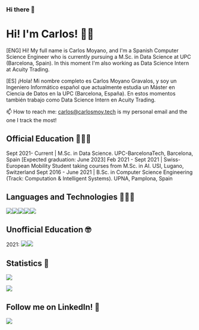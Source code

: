 ### Hi there 👋

<!--
**carlos-moy-gra/carlos-moy-gra** is a ✨ _special_ ✨ repository because its `README.md` (this file) appears on your GitHub profile.
-->

# Hi! I'm Carlos! 👋🏻

[ENG] Hi! My full name is Carlos Moyano, and I'm a Spanish Computer Science Engineer who is currently pursuing a M.Sc. in Data Science at UPC (Barcelona, Spain). In this moment I'm also working as Data Science Intern at Acuity Trading.

[ES] ¡Hola! Mi nombre completo es Carlos Moyano Gravalos, y soy un Ingeniero Informático español que actualmente estudia un Máster en Ciencia de Datos en la UPC (Barcelona, España). En estos momentos también trabajo como Data Science Intern en Acuity Trading.

📫 How to reach me: carlos@carlosmoy.tech is my personal email and the one I track the most!

## Official Education 👨🏻‍🎓

Sept 2021- Current | M.Sc. in Data Science.	UPC-BarcelonaTech, Barcelona, Spain [Expected graduation: June 2023]
Feb 2021 - Sept 2021 | Swiss-European Mobility Student taking courses from M.Sc. in AI. USI, Lugano, Switzerland
Sept 2016 - June 2021 | B.Sc. in Computer Science Engineering (Track: Computation & Intelligent Systems). UPNA, Pamplona, Spain

## Languages and Technologies 👨🏻‍💻
![](https://camo.githubusercontent.com/a71f1a20d58a3506dd5f32dcb31461bd5102a0bd33dbf49db9195c589eaca8d7/68747470733a2f2f696d672e736869656c64732e696f2f62616467652f707974686f6e2532302d2532333134333534432e7376673f267374796c653d666f722d7468652d6261646765266c6f676f3d707974686f6e266c6f676f436f6c6f723d7768697465)![](https://camo.githubusercontent.com/a05090df3be7e139e4cde9f3dd44986c26cd512148a98272602fc7f75f84bf49/68747470733a2f2f696d672e736869656c64732e696f2f62616467652f7068702532302d2532333737374242342e7376673f267374796c653d666f722d7468652d6261646765266c6f676f3d706870266c6f676f436f6c6f723d7768697465)![](https://camo.githubusercontent.com/62d37abe760867620e0baea1066303719d630a82936837ba7bff6b0c754e3c9f/68747470733a2f2f696d672e736869656c64732e696f2f62616467652f6a6176617363726970742532302d2532333332333333302e7376673f267374796c653d666f722d7468652d6261646765266c6f676f3d6a617661736372697074266c6f676f436f6c6f723d253233463744463145)![](https://camo.githubusercontent.com/cbe540fa5f1bd4860434caea1ebe43419ed42d92d54084d529c3a93a67139f10/68747470733a2f2f696d672e736869656c64732e696f2f62616467652f73776966742532302d2532334641373334332e7376673f267374796c653d666f722d7468652d6261646765266c6f676f3d7377696674266c6f676f436f6c6f723d7768697465)![](https://camo.githubusercontent.com/4524c09f8c821218b3c602e3e5a222ce00c290c2f87e264b40f398a6b486bd91/68747470733a2f2f696d672e736869656c64732e696f2f62616467652f6d7973716c2d2532333030303030662e7376673f267374796c653d666f722d7468652d6261646765266c6f676f3d6d7973716c266c6f676f436f6c6f723d7768697465)

## Unofficial Education 🤓
2021: ![](https://img.shields.io/badge/Coursera-Curso%20de%20Introducci%C3%B3n%20al%20Desarrollo%20Web:%20HTML-cyan)![](https://img.shields.io/badge/Google%20Act%C3%ADvate-Curso%20de%20Introducci%C3%B3n%20al%20Desarrollo%20Web:%20CSS-cyan)

## Statistics 🧐
![](https://github-readme-stats.vercel.app/api?username=carlos-moy-gra)

![](https://github-readme-stats.vercel.app/api/top-langs/?username=carlos-moy-gra&layout=compact)

## Follow me on LinkedIn! 👀
<img src="https://img.shields.io/badge/carlos-moyano-gravalos%20-%230077B5.svg?&style=for-the-badge&logo=linkedin&logoColor=white"/>